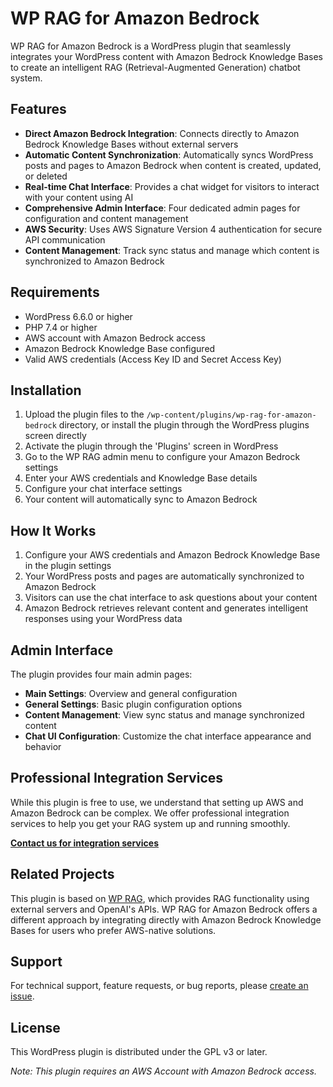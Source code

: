 # WP RAG for Amazon Bedrock

WP RAG for Amazon Bedrock is a WordPress plugin that seamlessly integrates your WordPress content with Amazon Bedrock Knowledge Bases to create an intelligent RAG (Retrieval-Augmented Generation) chatbot system.

## Features

- **Direct Amazon Bedrock Integration**: Connects directly to Amazon Bedrock Knowledge Bases without external servers
- **Automatic Content Synchronization**: Automatically syncs WordPress posts and pages to Amazon Bedrock when content is created, updated, or deleted
- **Real-time Chat Interface**: Provides a chat widget for visitors to interact with your content using AI
- **Comprehensive Admin Interface**: Four dedicated admin pages for configuration and content management
- **AWS Security**: Uses AWS Signature Version 4 authentication for secure API communication
- **Content Management**: Track sync status and manage which content is synchronized to Amazon Bedrock

## Requirements

- WordPress 6.6.0 or higher
- PHP 7.4 or higher
- AWS account with Amazon Bedrock access
- Amazon Bedrock Knowledge Base configured
- Valid AWS credentials (Access Key ID and Secret Access Key)

## Installation

1. Upload the plugin files to the `/wp-content/plugins/wp-rag-for-amazon-bedrock` directory, or install the plugin through the WordPress plugins screen directly
2. Activate the plugin through the 'Plugins' screen in WordPress
3. Go to the WP RAG admin menu to configure your Amazon Bedrock settings
4. Enter your AWS credentials and Knowledge Base details
5. Configure your chat interface settings
6. Your content will automatically sync to Amazon Bedrock

## How It Works

1. Configure your AWS credentials and Amazon Bedrock Knowledge Base in the plugin settings
2. Your WordPress posts and pages are automatically synchronized to Amazon Bedrock
3. Visitors can use the chat interface to ask questions about your content
4. Amazon Bedrock retrieves relevant content and generates intelligent responses using your WordPress data

## Admin Interface

The plugin provides four main admin pages:

- **Main Settings**: Overview and general configuration
- **General Settings**: Basic plugin configuration options
- **Content Management**: View sync status and manage synchronized content
- **Chat UI Configuration**: Customize the chat interface appearance and behavior

## Professional Integration Services

While this plugin is free to use, we understand that setting up AWS and Amazon Bedrock can be complex. We offer professional integration services to help you get your RAG system up and running smoothly. 

**[Contact us for integration services](https://tally.so/r/3jjoga)**

## Related Projects

This plugin is based on [WP RAG](https://github.com/mobalab/wp-rag), which provides RAG functionality using external servers and OpenAI's APIs. WP RAG for Amazon Bedrock offers a different approach by integrating directly with Amazon Bedrock Knowledge Bases for users who prefer AWS-native solutions.

## Support

For technical support, feature requests, or bug reports, please [create an issue](https://github.com/mobalab/wp-rag-for-amazon-bedrock/issues).

## License

This WordPress plugin is distributed under the GPL v3 or later.

*Note: This plugin requires an AWS Account with Amazon Bedrock access.*